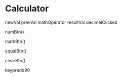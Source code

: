 # Calculator

newVal
prevVal
mathOperator
resultVal
decimelClicked

numBtn()

mathBtn()

equalBtn()

clearBtn()


keypredd90
